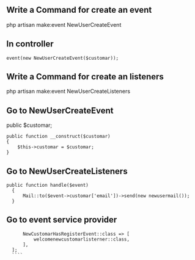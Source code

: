 ## Write a Command for create an event
  php artisan make:event NewUserCreateEvent
## In controller 
    event(new NewUserCreateEvent($customar));
## Write a Command for create an listeners
  php artisan make:event NewUserCreateListeners
## Go to NewUserCreateEvent
  public $customar;
    
    public function __construct($customar)
    {
        $this->customar = $customar;
    }
## Go to NewUserCreateListeners
  ```
  public function handle($event)
    {
        Mail::to($event->customar['email'])->send(new newusermail());
    }
   ````
## Go to event service provider
  ``` protected $listen = [
        NewCustomarHasRegisterEvent::class => [
            welcomenewcustomarlisterner::class,
        ],
    ];
    ````

